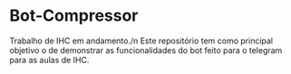 # Bot-Compressor
Trabalho de IHC em andamento./n
Este repositório tem como principal objetivo o de demonstrar as funcionalidades do bot feito para o telegram para as aulas de IHC.
